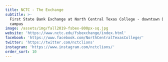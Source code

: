 ```yaml
---
title: NCTC - The Exchange
subtitle: >-
  First State Bank Exchange at North Central Texas College - downtown Denton
  campus
image: /assets/img/fall2019-fsbex-800px-sq.jpg
website: 'https://www.nctc.edu/fsbexchange/index.html'
facebook: 'https://www.facebook.com/NorthCentralTexasCollege/'
twitter: 'https://twitter.com/nctclions'
instagram: 'https://www.instagram.com/nctclions/'
order_sort: 10
---
```


